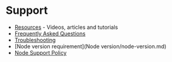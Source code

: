 # Support

- [Resources](resources.md) - Videos, articles and tutorials
- [Frequently Asked Questions](FAQ.md)
- [Troubleshooting](troubleshooting.md)
- [Node version requirement](Node version/node-version.md)
- [Node Support Policy](node-support-policy.md)
